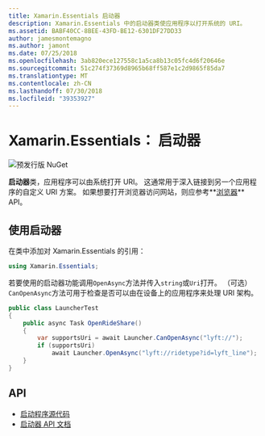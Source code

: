 ```yaml
---
title: Xamarin.Essentials 启动器
description: Xamarin.Essentials 中的启动器类使应用程序以打开系统的 URI。
ms.assetid: BABF40CC-8BEE-43FD-BE12-6301DF27DD33
author: jamesmontemagno
ms.author: jamont
ms.date: 07/25/2018
ms.openlocfilehash: 3ab820ece127558c1a5ca8b13c05fc4d6f20646e
ms.sourcegitcommit: 51c274f37369d8965b68ff587e1c2d9865f85da7
ms.translationtype: MT
ms.contentlocale: zh-CN
ms.lasthandoff: 07/30/2018
ms.locfileid: "39353927"
---
```

# <a name="xamarinessentials-launcher"></a>Xamarin.Essentials： 启动器

![预发行版 NuGet](~/media/shared/pre-release.png)

**启动器**类，应用程序可以由系统打开 URI。 这通常用于深入链接到另一个应用程序的自定义 URI 方案。 如果想要打开浏览器访问网站，则应参考**[浏览器](open-browser.md)** API。

## <a name="using-launcher"></a>使用启动器

在类中添加对 Xamarin.Essentials 的引用：

```csharp
using Xamarin.Essentials;
```

若要使用的启动器功能调用`OpenAsync`方法并传入`string`或`Uri`打开。 （可选）`CanOpenAsync`方法可用于检查是否可以由在设备上的应用程序来处理 URI 架构。

```csharp
public class LauncherTest
{
    public async Task OpenRideShare()
    {
        var supportsUri = await Launcher.CanOpenAsync("lyft://");
        if (supportsUri)
            await Launcher.OpenAsync("lyft://ridetype?id=lyft_line");
    }
}
```

## <a name="api"></a>API

- [启动程序源代码](https://github.com/xamarin/Essentials/tree/master/Xamarin.Essentials/Launcher)
- [启动器 API 文档](xref:Xamarin.Essentials.Launcher)
